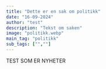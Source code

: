 ```yaml
---
title: "Dette er en sak om politikk"
date: "16-09-2024"
author: "test"
description: "Tekst om saken"
image: "politikk.webp"
main_tag: "politikk" 
sub_tags: ["",""]
---
```

TEST SOM ER NYHETER
